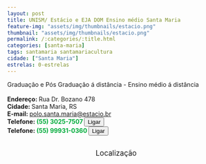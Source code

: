 ```yaml
---
layout: post
title: UNISM/ Estácio e EJA DOM Ensino médio Santa Maria
feature-img: "assets/img/thumbnails/estacio.png"
thumbnail: "assets/img/thumbnails/estacio.png"
permalink: /:categories/:title.html
categories: [santa-maria]
tags: santamaria santamariacultura
cidade: ["Santa Maria"]
estrelas: 0-estrelas
---
```

Graduação e Pós Graduação á distância - Ensino médio á distância<!-- more --><br />
 <br/>
<b>Endereço: </b>Rua Dr. Bozano 478<br />
<b>Cidade: </b>Santa Maria, RS<br />
<b>E-mail: </b>polo.santa.maria@estacio.br<br />
<b>Telefone: <span style="color: #00ab3a;">(55) 3025-7507</span> <a href="tel:5530257507"><button class="ligar">Ligar</button></a></b><br />
<b>Telefone: <span style="color: #00ab3a;">(55) 99931-0360</span> <a href="tel:55999310360"><button class="ligar">Ligar</button></a></b><br />
<br />
<style>
      #map {
        height: 400px;
        width: 100%;
       }
    </style>

<div style="font-size: larger; text-align: center;">
Localização</div>
<div id="map">
<script>
      function initMap() {
        var uluru = {lat: -29.6883675, lng: -53.8163607};
        var map = new google.maps.Map(document.getElementById('map'), {
          zoom: 17,
          center: uluru
        });
        var marker = new google.maps.Marker({
          position: uluru,
          map: map
        });
      }
    </script>
    <script async="" defer="" src="https://maps.googleapis.com/maps/api/js?key=AIzaSyBnzAZHXcLn5tKVEurubbL8vjqpRLda7dc&callback=initMap">
    </script>
</div>
